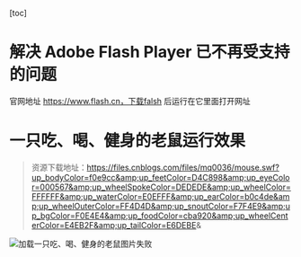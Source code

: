 [toc]

# 解决 Adobe Flash Player 已不再受支持的问题

官网地址 https://www.flash.cn，下载falsh 后运行在它里面打开网址

# 一只吃、喝、健身的老鼠运行效果

> 资源下载地址：https://files.cnblogs.com/files/mq0036/mouse.swf?up_bodyColor=f0e9cc&amp;up_feetColor=D4C898&amp;up_eyeColor=000567&amp;up_wheelSpokeColor=DEDEDE&amp;up_wheelColor=FFFFFF&amp;up_waterColor=E0EFFF&amp;up_earColor=b0c4de&amp;up_wheelOuterColor=FF4D4D&amp;up_snoutColor=F7F4E9&amp;up_bgColor=F0E4E4&amp;up_foodColor=cba920&amp;up_wheelCenterColor=E4EB2F&amp;up_tailColor=E6DEBE&amp;

![加载一只吃、喝、健身的老鼠图片失败](https://i.postimg.cc/RC7BdGtQ/out.gif)
